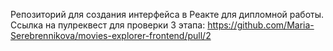 Репозиторий для создания интерфейса в Реакте для дипломной работы.
Ссылка на пулреквест для проверки 3 этапа: https://github.com/Maria-Serebrennikova/movies-explorer-frontend/pull/2
